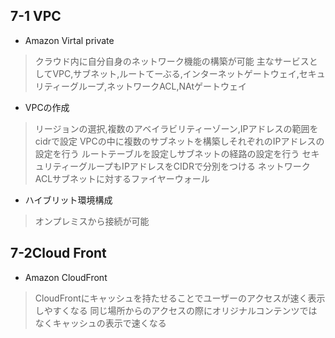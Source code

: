 ## 7-1 VPC
- Amazon Virtal private
> クラウド内に自分自身のネットワーク機能の構築が可能
> 主なサービスとしてVPC,サブネット,ルートてーぶる,インターネットゲートウェイ,セキュリティーグループ,ネットワークACL,NAtゲートウェイ
- VPCの作成
> リージョンの選択,複数のアベイラビリティーゾーン,IPアドレスの範囲をcidrで設定
> VPCの中に複数のサブネットを構築しそれぞれのIPアドレスの設定を行う
> ルートテーブルを設定しサブネットの経路の設定を行う
> セキュリティーグループもIPアドレスをCIDRで分別をつける
> ネットワークACLサブネットに対するファイヤーウォール

- ハイブリット環境構成
> オンプレミスから接続が可能
## 7-2Cloud Front
- Amazon CloudFront
> CloudFrontにキャッシュを持たせることでユーザーのアクセスが速く表示しやすくなる
> 同じ場所からのアクセスの際にオリジナルコンテンツではなくキャッシュの表示で速くなる









